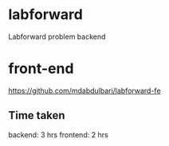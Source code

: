 # labforward
Labforward problem backend

# front-end
https://github.com/mdabdulbari/labforward-fe

## Time taken
backend: 3 hrs
frontend: 2 hrs
